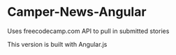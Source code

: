 # Camper-News-Angular
Uses freecodecamp.com API to pull in submitted stories

This version is built with Angular.js
